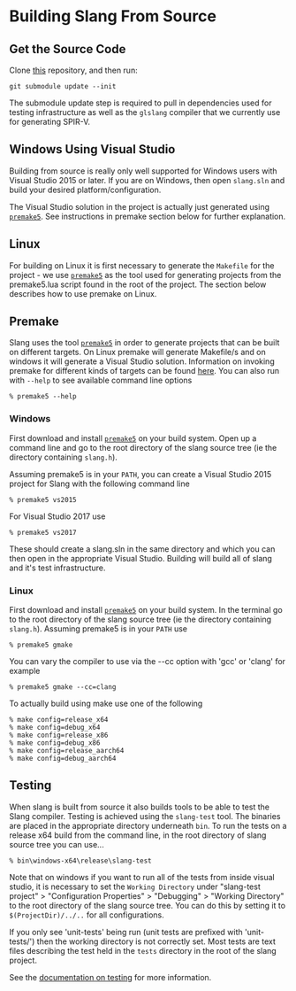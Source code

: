 # Building Slang From Source

## Get the Source Code

Clone [this](https://github.com/shader-slang/slang) repository, and then run:

    git submodule update --init

The submodule update step is required to pull in dependencies used for testing infrastructure as well as the `glslang` compiler that we currently use for generating SPIR-V. 

## Windows Using Visual Studio

Building from source is really only well supported for Windows users with Visual Studio 2015 or later.
If you are on Windows, then open `slang.sln` and build your desired platform/configuration. 

The Visual Studio solution in the project is actually just generated using [`premake5`](https://premake.github.io/). See instructions in premake section below for further explanation.
 
## Linux

For building on Linux it is first necessary to generate the `Makefile` for the project - we use [`premake5`](https://premake.github.io/) as the tool used for generating projects from the premake5.lua script found in the root of the project. The section below describes how to use premake on Linux. 

## Premake

Slang uses the tool [`premake5`](https://premake.github.io/) in order to generate projects that can be built on different targets. On Linux premake will generate Makefile/s and on windows it will generate a Visual Studio solution. Information on invoking premake for different kinds of targets can be found [here](https://github.com/premake/premake-core/wiki/Using-Premake). You can also run with `--help` to see available command line options

```
% premake5 --help
```

### Windows

First download and install [`premake5`](https://premake.github.io/) on your build system. Open up a command line and go to the root directory of the slang source tree (ie the directory containing `slang.h`).
 
Assuming premake5 is in your `PATH`, you can create a Visual Studio 2015 project for Slang with the following command line

```
% premake5 vs2015
```

For Visual Studio 2017 use

```
% premake5 vs2017
```

These should create a slang.sln in the same directory and which you can then open in the appropriate Visual Studio. Building will build all of slang and it's test infrastructure.

### Linux 

First download and install [`premake5`](https://premake.github.io/) on your build system. In the terminal go to the root directory of the slang source tree (ie the directory containing `slang.h`). Assuming premake5 is in your `PATH` use  

```
% premake5 gmake 
```
 
You can vary the compiler to use via the --cc option with 'gcc' or 'clang' for example

```
% premake5 gmake --cc=clang
```

To actually build using make use one of the following

```
% make config=release_x64
% make config=debug_x64
% make config=release_x86
% make config=debug_x86
% make config=release_aarch64
% make config=debug_aarch64
```

## Testing

When slang is built from source it also builds tools to be able to test the Slang compiler. Testing is achieved using the `slang-test` tool. The binaries are placed in the appropriate directory underneath `bin`. To run the tests on a release x64 build from the command line, in the root directory of slang source tree you can use...

```
% bin\windows-x64\release\slang-test
```

Note that on windows if you want to run all of the tests from inside visual studio, it is necessary to set the `Working Directory` under "slang-test project" > "Configuration Properties" > "Debugging" > "Working Directory" to the root directory of the slang source tree. You can do this by setting it to `$(ProjectDir)/../..` for all configurations.

If you only see 'unit-tests' being run (unit tests are prefixed with 'unit-tests/') then the working directory is not correctly set. Most tests are text files describing the test held in the `tests` directory in the root of the slang project. 

See the [documentation on testing](../tools/slang-test/README.md) for more information.
 
